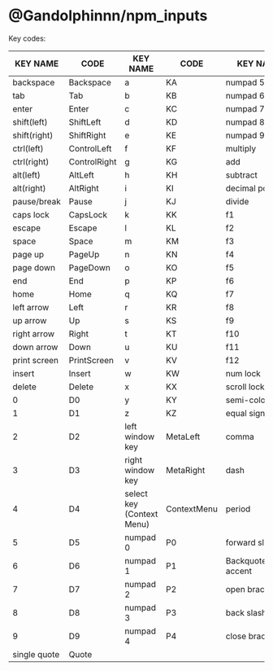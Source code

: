 # @Gandolphinnn/npm_inputs
Key codes:
<table>
	<thead>
		<tr>
			<th>KEY NAME</th>
			<th>CODE</th>
			<th>KEY NAME</th>
			<th>CODE</th>
			<th>KEY NAME</th>
			<th>CODE</th>
		</tr>
	</thead>
	<tbody>
		<tr>
			<td>backspace</td>
			<td>Backspace</td>
			<td>a</td>
			<td>KA</td>
			<td>numpad 5</td>
			<td>P5</td>
		</tr>
		<tr>
			<td>tab</td>
			<td>Tab</td>
			<td>b</td>
			<td>KB</td>
			<td>numpad 6</td>
			<td>P6</td>
		</tr>
		<tr>
			<td>enter</td>
			<td>Enter</td>
			<td>c</td>
			<td>KC</td>
			<td>numpad 7</td>
			<td>P7</td>
		</tr>
		<tr>
			<td>shift(left)</td>
			<td>ShiftLeft</td>
			<td>d</td>
			<td>KD</td>
			<td>numpad 8</td>
			<td>P8</td>
		</tr>
		<tr>
			<td>shift(right)</td>
			<td>ShiftRight</td>
			<td>e</td>
			<td>KE</td>
			<td>numpad 9</td>
			<td>P9</td>
		</tr>
		<tr>
			<td>ctrl(left)</td>
			<td>ControlLeft</td>
			<td>f</td>
			<td>KF</td>
			<td>multiply</td>
			<td>PMultiply</td>
		</tr>
		<tr>
			<td>ctrl(right)</td>
			<td>ControlRight</td>
			<td>g</td>
			<td>KG</td>
			<td>add</td>
			<td>PAdd</td>
		</tr>
		<tr>
			<td>alt(left)</td>
			<td>AltLeft</td>
			<td>h</td>
			<td>KH</td>
			<td>subtract</td>
			<td>PSubtract</td>
		</tr>
		<tr>
			<td>alt(right)</td>
			<td>AltRight</td>
			<td>i</td>
			<td>KI</td>
			<td>decimal point</td>
			<td>PDecimal</td>
		</tr>
		<tr>
			<td>pause/break</td>
			<td>Pause</td>
			<td>j</td>
			<td>KJ</td>
			<td>divide</td>
			<td>PDivide</td>
		</tr>
		<tr>
			<td>caps lock</td>
			<td>CapsLock</td>
			<td>k</td>
			<td>KK</td>
			<td>f1</td>
			<td>F1</td>
		</tr>
		<tr>
			<td>escape</td>
			<td>Escape</td>
			<td>l</td>
			<td>KL</td>
			<td>f2</td>
			<td>F2</td>
		</tr>
		<tr>
			<td>space</td>
			<td>Space</td>
			<td>m</td>
			<td>KM</td>
			<td>f3</td>
			<td>F3</td>
		</tr>
		<tr>
			<td>page up</td>
			<td>PageUp</td>
			<td>n</td>
			<td>KN</td>
			<td>f4</td>
			<td>F4</td>
		</tr>
		<tr>
			<td>page down</td>
			<td>PageDown</td>
			<td>o</td>
			<td>KO</td>
			<td>f5</td>
			<td>F5</td>
		</tr>
		<tr>
			<td>end</td>
			<td>End</td>
			<td>p</td>
			<td>KP</td>
			<td>f6</td>
			<td>F6</td>
		</tr>
		<tr>
			<td>home</td>
			<td>Home</td>
			<td>q</td>
			<td>KQ</td>
			<td>f7</td>
			<td>F7</td>
		</tr>
		<tr>
			<td>left arrow</td>
			<td>Left</td>
			<td>r</td>
			<td>KR</td>
			<td>f8</td>
			<td>F8</td>
		</tr>
		<tr>
			<td>up arrow</td>
			<td>Up</td>
			<td>s</td>
			<td>KS</td>
			<td>f9</td>
			<td>F9</td>
		</tr>
		<tr>
			<td>right arrow</td>
			<td>Right</td>
			<td>t</td>
			<td>KT</td>
			<td>f10</td>
			<td>F10</td>
		</tr>
		<tr>
			<td>down arrow</td>
			<td>Down</td>
			<td>u</td>
			<td>KU</td>
			<td>f11</td>
			<td>F11</td>
		</tr>
		<tr>
			<td>print screen</td>
			<td>PrintScreen</td>
			<td>v</td>
			<td>KV</td>
			<td>f12</td>
			<td>F12</td>
		</tr>
		<tr>
			<td>insert</td>
			<td>Insert</td>
			<td>w</td>
			<td>KW</td>
			<td>num lock</td>
			<td>NumLock</td>
		</tr>
		<tr>
			<td>delete</td>
			<td>Delete</td>
			<td>x</td>
			<td>KX</td>
			<td>scroll lock</td>
			<td>ScrollLock</td>
		</tr>
		<tr>
			<td>0</td>
			<td>D0</td>
			<td>y</td>
			<td>KY</td>
			<td>semi-colon</td>
			<td>Semicolon</td>
		</tr>
		<tr>
			<td>1</td>
			<td>D1</td>
			<td>z</td>
			<td>KZ</td>
			<td>equal sign</td>
			<td>Equal</td>
		</tr>
		<tr>
			<td>2</td>
			<td>D2</td>
			<td>left window key</td>
			<td>MetaLeft</td>
			<td>comma</td>
			<td>Comma</td>
		</tr>
		<tr>
			<td>3</td>
			<td>D3</td>
			<td>right window key</td>
			<td>MetaRight</td>
			<td>dash</td>
			<td>Minus</td>
		</tr>
		<tr>
			<td>4</td>
			<td>D4</td>
			<td>select key (Context Menu)</td>
			<td>ContextMenu</td>
			<td>period</td>
			<td>Period</td>
			</tr>
		<tr>
			<td>5</td>
			<td>D5</td>
			<td>numpad 0</td>
			<td>P0</td>
			<td>forward slash</td>
			<td>Slash</td>
		</tr>
		<tr>
			<td>6</td>
			<td>D6</td>
			<td>numpad 1</td>
			<td>P1</td>
			<td>Backquote/Grave accent</td>
			<td>Backquote</td>
		</tr>
		<tr>
			<td>7</td>
			<td>D7</td>
			<td>numpad 2</td>
			<td>P2</td>
			<td>open bracket</td>
			<td>BracketLeft</td>
		</tr>
		<tr>
			<td>8</td>
			<td>D8</td>
			<td>numpad 3</td>
			<td>P3</td>
			<td>back slash</td>
			<td>Backslash</td>
		</tr>
		<tr>
			<td>9</td>
			<td>D9</td>
			<td>numpad 4</td>
			<td>P4</td>
			<td>close bracket</td>
			<td>BracketRight</td>
		</tr>
		<tr>
			<td>single quote</td>
			<td>Quote</td>
		</tr>
	</tbody>
</table>